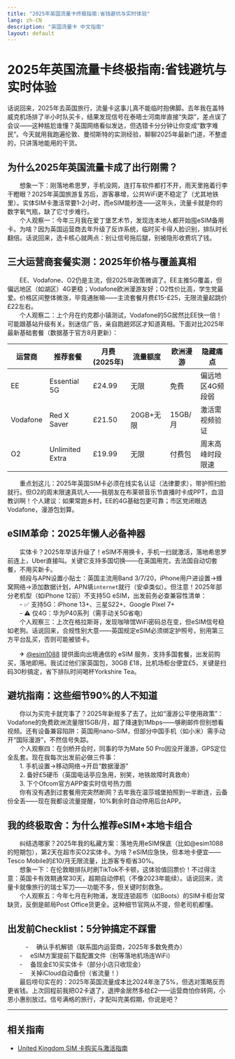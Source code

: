 ```yaml
---
title: "2025年英国流量卡终极指南:省钱避坑与实时体验"
lang: zh-CN
description: "英国流量卡 中文指南"
layout: default
---
```

# 2025年英国流量卡终极指南:省钱避坑与实时体验

话说回来，2025年去英国旅行，流量卡这事儿真不能临时抱佛脚。去年我在盖特威克机场排了半小时队买卡，结果发现信号在泰晤士河南岸直接“失踪”，差点误了会议——这种尴尬谁懂？英国网络看似发达，但选错卡分分钟让你变成“数字难民”。今天就用我跑遍伦敦、曼彻斯特的实测经验，聊聊2025年最新门道，不整虚的，只讲落地能用的干货。

## 为什么2025年英国流量卡成了出行刚需？

　　想象一下：刚落地希思罗，手机没网，连打车软件都打不开，雨天里拖着行李干瞪眼？2025年英国旅游复苏后，游客暴增，公共WiFi更不稳定了（尤其地铁里）。实体SIM卡激活常要1-2小时，而eSIM能秒连——这年头，流量卡就是你的数字氧气瓶，缺了它寸步难行。  
　　个人观察一：今年三月我在爱丁堡艺术节，发现连本地人都开始囤eSIM备用卡。为啥？因为英国运营商去年升级了反诈系统，临时买卡得人脸识别，排队时长翻倍。话说回来，选卡核心就两点：别让信号拖后腿，别被隐形收费坑了钱。

## 三大运营商套餐实测：2025年价格与覆盖真相

　　EE、Vodafone、O2仍是主流，但2025年政策微调了。EE主推5G覆盖，但偏远地区（如湖区）4G更稳；Vodafone欧洲漫游友好；O2性价比高，学生党最爱。价格区间整体微涨，毕竟通胀嘛——主流套餐月费£15-£25，无限流量起跳价£22左右。  
　　个人观察二：上个月在约克郡小镇测试，Vodafone的5G居然比EE快一倍！可能跟基站升级有关。别迷信广告，亲自跑趟郊区才知道真相。下面对比2025年最新基础套餐（数据基于官方8月更新）：

| 运营商 | 推荐套餐          | 月费 (2025年) | 流量额度   | 欧洲漫游 | 隐藏痛点               |
|--------|-------------------|---------------|------------|----------|------------------------|
| EE     | Essential 5G      | £24.99        | 无限       | 免费     | 偏远地区4G频段弱       |
| Vodafone | Red X Saver     | £21.50        | 20GB+无限  | 15GB/月  | 激活需视频验证         |
| O2     | Unlimited Extra   | £19.99        | 无限       | 付费包   | 周末高峰时段限速       |

　　重点划这儿：2025年英国SIM卡必须在线实名认证（法律要求），带护照扫脸就行。但O2的周末限速真坑人——我朋友在布莱顿音乐节直播时卡成PPT，血泪教训啊！个人建议：如果常跑乡村，EE的4G基础包更可靠；市区党闭眼选Vodafone，漫游包划算。

## eSIM革命：2025年懒人必备神器

　　实体卡？2025年早该升级了！eSIM不用换卡，手机一扫就激活，落地希思罗前连上，Uber直接叫。关键它支持多国切换——在英国用完，去法国自动切套餐，不用买新卡。  
　　频段与APN设置小贴士：英国主流用Band 3/7/20，iPhone用户进设置→蜂窝网络→添加数据计划，APN填`internet`就行（安卓类似）。但注意！2025年部分老机型（如iPhone 12前）不支持5G eSIM，出发前务必查兼容性清单：  
　　- ✅ 支持5G：iPhone 13+、三星S22+、Google Pixel 7+  
　　- ⚠️ 仅4G：华为P40系列（需手动关5G省电）  
　　个人观察三：上次在格拉斯哥，发现咖啡馆WiFi密码总在变，但eSIM信号稳如老狗。话说回来，合规性别大意——英国规定eSIM必须绑定护照号，别用第三方平台乱买，否则可能被锁卡。

　　✈ [@esim1088](https://t.me/s/esim1088) 提供面向出境通信的 eSIM 服务，支持多国套餐，出发前购买，落地即用。我试过他们家英国包，30GB £18，比机场柜台便宜£5，关键是扫码30秒搞定，省下排队时间喝杯Yorkshire Tea。

## 避坑指南：这些细节90%的人不知道

　　你以为买完卡就完事了？2025年新规多了去了。比如“漫游公平使用政策”：Vodafone的免费欧洲流量限15GB/月，超了降速到1Mbps——够刷邮件但别想看视频。还有设备兼容陷阱：英国用nano-SIM，但部分中国手机（如小米）需手动开“国际漫游”，不然信号失踪。  
　　个人观察四：在剑桥开会时，同事的华为Mate 50 Pro因没开漫游，GPS定位全乱套。现在我每次出发前必做三件事：  
　　1. 手机设置→移动网络→开启“数据漫游”  
　　2. 备好£5硬币（英国电话亭应急用，别笑，地铁故障时真救命）  
　　3. 下个Ofcom官方APP查实时信号热力图  
　　你有没有遇到过套餐用完突然断网？去年我在温莎城堡拍照到一半断连，云备份全丢——现在我都设流量提醒，10%剩余时自动停用后台APP。

## 我的终极取舍：为什么推荐eSIM+本地卡组合

　　纠结选哪家？2025年我的私藏方案：落地先用eSIM保底（比如@esim1088的短期包），第2天在超市买O2实体卡。为啥？eSIM应急快，但本地卡便宜——Tesco Mobile的£10/月无限流量，比游客专柜省30%。  
　　想象一下：在伦敦眼排队时刷TikTok不卡顿，这体验值回票价！不过得注意：英国卡有效期通常30天，超期自动停机（不像2023年能续）。话说回来，流量卡就像旅行的瑞士军刀——功能不多，但关键时刻救急。  
　　个人观察五：今年七月在利物浦，发现连锁超市（如Boots）的SIM卡柜台常缺货，反倒是邮局Post Office货更全。这种细节官网从不提，但老司机都懂。

## 出发前Checklist：5分钟搞定不踩雷

　　　- 　确认手机解锁（联系国内运营商，2025年多数免费办）  
　　- 　eSIM方案提前下载配置文件（别等落地机场连WiFi）  
　　- 　备现金£10买实体卡（部分小店只收现金）  
　　- 　关掉iCloud自动备份（省流量！）  
　　最后唠句实在的：2025年英国流量成本比2024年涨了5%，但选对策略反而更省钱。上次回程前我把O2卡退了，退押金居然多给£2——运营商怕你转网，小恩小惠别放过。信号满格的旅行，才配叫完美假期，你说是吧？

<!-- crosslink -->
---

## 相关指南

- [United Kingdom SIM 卡购买与激活指南](https://faciylike.github.io/united-kingdom-sim-guides)
